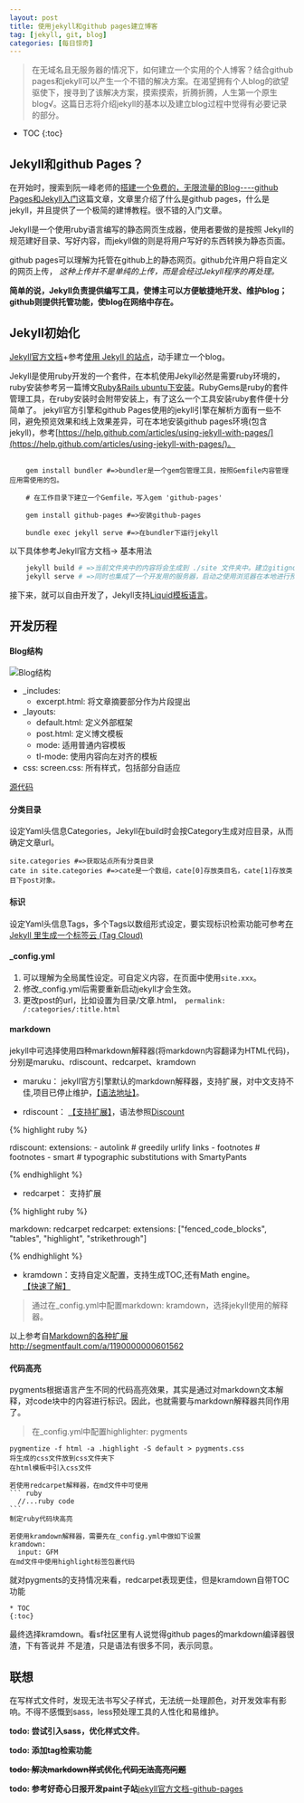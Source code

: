 ```yaml
---
layout: post
title: 使用jekyll和github pages建立博客
tag: [jekyll, git, blog]
categories: [每日惊奇]
---
```

> 在无域名且无服务器的情况下，如何建立一个实用的个人博客？结合github pages和jekyll可以产生一个不错的解决方案。在渴望拥有个人blog的欲望驱使下，搜寻到了该解决方案，摸索摸索，折腾折腾，人生第一个原生blog√。这篇日志将介绍jekyll的基本以及建立blog过程中觉得有必要记录的部分。

* TOC
{:toc}

## Jekyll和github Pages？

在开始时，搜索到阮一峰老师的[搭建一个免费的，无限流量的Blog----github Pages和Jekyll入门](http://www.ruanyifeng.com/blog/2012/08/blogging_with_jekyll.html)这篇文章，文章里介绍了什么是github pages，什么是jekyll，并且提供了一个极简的建博教程。很不错的入门文章。

Jekyll是一个使用ruby语言编写的静态网页生成器，使用者要做的是按照 Jekyll的规范建好目录、写好内容，而jekyll做的则是将用户写好的东西转换为静态页面。

github pages可以理解为托管在github上的静态网页。github允许用户将自定义的网页上传，
<em>这种上传并不是单纯的上传，而是会经过Jekyll程序的再处理。</em>

**简单的说，Jekyll负责提供编写工具，使博主可以方便敏捷地开发、维护blog；github则提供托管功能，使blog在网络中存在。**

## Jekyll初始化

[Jekyll官方文档](http://jekyll.bootcss.com/docs/home/)+参考[使用 Jekyll 的站点](http://jekyll.bootcss.com/docs/sites/)，动手建立一个blog。

Jekyll是使用ruby开发的一个套件，在本机使用Jekyll必然是需要ruby环境的，ruby安装参考另一篇博文[Ruby&Rails ubuntu下安装](/ror/ruby-rails-install.html)。RubyGems是ruby的套件管理工具，在ruby安装时会附带安装上，有了这么一个工具安装ruby套件便十分简单了。
jekyll官方引擎和github Pages使用的jekyll引擎在解析方面有一些不同，避免预览效果和线上效果差异，可在本地安装github pages环境(包含jekyll)，参考[https://help.github.com/articles/using-jekyll-with-pages/](https://help.github.com/articles/using-jekyll-with-pages/)。

~~~~~~~~~~~~   
	
	gem install bundler #=>bundler是一个gem包管理工具，按照Gemfile内容管理应用需使用的包。
	
	# 在工作目录下建立一个Gemfile，写入gem 'github-pages'
	
	gem install github-pages #=>安装github-pages

	bundle exec jekyll serve #=>在bundler下运行jekyll

~~~~~~~~~~~~

以下具体参考Jekyll官方文档-> 基本用法

```bash
	jekyll build # =>当前文件夹中的内容将会生成到 ./site 文件夹中。建立gitignore文件忽略./site
	jekyll serve # =>同时也集成了一个开发用的服务器，启动之使用浏览器在本地进行预览。
```

接下来，就可以自由开发了，Jekyll支持[Liquid模板语言](https://docs.shopify.com/themes/liquid-basics)。

## 开发历程

#### Blog结构

![Blog结构]({{site.img_dir}}{{page.dir}}/curly_blog.png)

- _includes: 
	- excerpt.html: 将文章摘要部分作为片段提出
- _layouts:
	- default.html: 定义外部框架
	- post.html: 定义博文模板
	- mode: 适用普通内容模板
	- tl-mode: 使用内容向左对齐的模板
- css:
	screen.css: 所有样式，包括部分自适应

[源代码](https://github.com/curlyCheng/curlycheng.github.io)

#### 分类目录

设定Yaml头信息Categories，Jekyll在build时会按Category生成对应目录，从而确定文章url。

``` 	
site.categories #=>获取站点所有分类目录  
cate in site.categories #=>cate是一个数组，cate[0]存放类目名，cate[1]存放类目下post对象。
```

#### 标识

设定Yaml头信息Tags，多个Tags以数组形式设定，要实现标识检索功能可参考[在 Jekyll 里生成一个标签云 (Tag Cloud)](http://jekyll.bootcss.com/docs/resources/)

#### _config.yml

1. 可以理解为全局属性设定。可自定义内容，在页面中使用```site.xxx```。
1. 修改_config.yml后需要重新启动jekyll才会生效。
1. 更改post的url，比如设置为目录/文章.html，```
permalink: /:categories/:title.html```

#### markdown

jekyll中可选择使用四种markdown解释器(将markdown内容翻译为HTML代码)，分别是maruku、rdiscount、redcarpet、kramdown

* maruku： jekyll官方引擎默认的markdown解释器，支持扩展，对中文支持不佳,项目已停止维护，[【语法地址】](https://github.com/bhollis/maruku/blob/master/docs/markdown_syntax.md)。

* rdiscount： [【支持扩展】](http://dafoster.net/projects/rdiscount/)，语法参照[Discount](http://www.pell.portland.or.us/~orc/Code/discount/#Language.extensions) 
	
{% highlight ruby %}
					
rdiscount:
  extensions:
    - autolink      # greedily urlify links
    - footnotes     # footnotes
    - smart         # typographic substitutions with SmartyPants

{% endhighlight %}

* redcarpet： 支持扩展

{% highlight ruby %} 

markdown: redcarpet
redcarpet:
  extensions: ["fenced_code_blocks", "tables", "highlight", "strikethrough"]

{% endhighlight %}

* kramdown：支持自定义配置，支持生成TOC,还有Math engine。[【快速了解】](http://kramdown.gettalong.org/quickref.html)

> 通过在_config.yml中配置markdown: kramdown，选择jekyll使用的解释器。

以上参考自[Markdown的各种扩展http://segmentfault.com/a/1190000000601562](http://segmentfault.com/a/1190000000601562) 

#### 代码高亮

pygments根据语言产生不同的代码高亮效果，其实是通过对markdown文本解释，对code块中的内容进行标识。因此，也就需要与markdown解释器共同作用了。

> 在_config.yml中配置highlighter: pygments

	pygmentize -f html -a .highlight -S default > pygments.css
	将生成的css文件放到css文件夹下
	在html模板中引入css文件

	若使用redcarpet解释器，在md文件中可使用
	``` ruby
	  //...ruby code
	```
	制定ruby代码块高亮

	若使用kramdown解释器，需要先在_config.yml中做如下设置
	kramdown:
	  input: GFM
	在md文件中使用highlight标签包裹代码

就对pygments的支持情况来看，redcarpet表现更佳，但是kramdown自带TOC功能

~~~ 
* TOC
{:toc}
~~~

最终选择kramdown。看sf社区里有人说觉得github pages的markdown编译器很渣，下有答说并
不是渣，只是语法有很多不同，表示同意。

## 联想

在写样式文件时，发现无法书写父子样式，无法统一处理颜色，对开发效率有影响。不得不感慨到sass，less预处理工具的人性化和易维护。

**todo: 尝试引入sass，优化样式文件**。

**todo: 添加tag检索功能**

**<span style="text-decoration:line-through">todo: 解决markdown样式优化,代码无法高亮问题</span>**

**todo: 参考好奇心日报开发paint子站**[jekyll官方文档-github-pages](http://jekyll.bootcss.com/docs/github-pages/)



